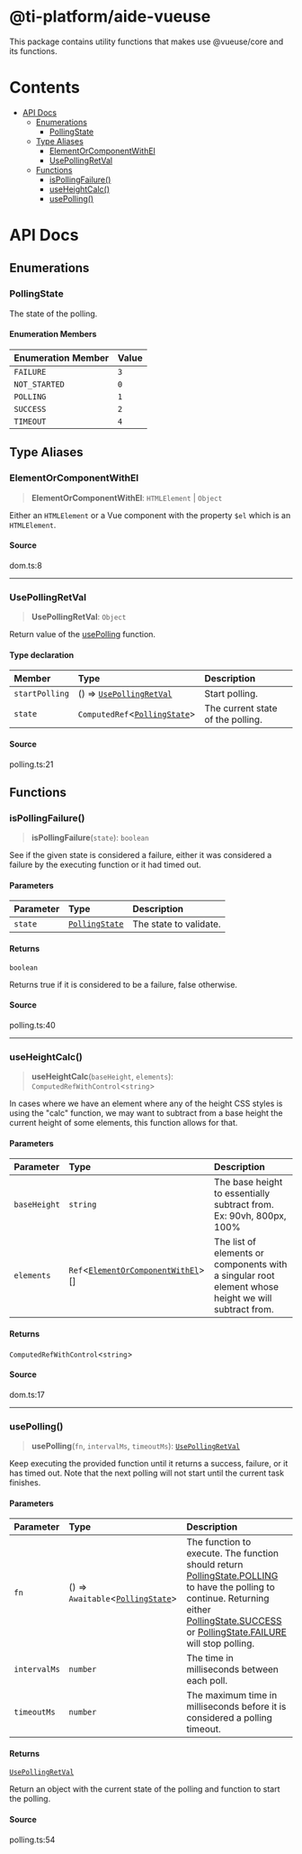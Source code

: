 # @ti-platform/aide-vueuse

This package contains utility functions that makes use @vueuse/core and its functions.

# Contents

* [API Docs](#api-docs)
  * [Enumerations](#enumerations)
    * [PollingState](#pollingstate)
  * [Type Aliases](#type-aliases)
    * [ElementOrComponentWithEl](#elementorcomponentwithel)
    * [UsePollingRetVal](#usepollingretval)
  * [Functions](#functions)
    * [isPollingFailure()](#ispollingfailure)
    * [useHeightCalc()](#useheightcalc)
    * [usePolling()](#usepolling)

# API Docs

## Enumerations

### PollingState

The state of the polling.

#### Enumeration Members

| Enumeration Member | Value |
| :------ | :------ |
| `FAILURE` | `3` |
| `NOT_STARTED` | `0` |
| `POLLING` | `1` |
| `SUCCESS` | `2` |
| `TIMEOUT` | `4` |

## Type Aliases

### ElementOrComponentWithEl

> **ElementOrComponentWithEl**: `HTMLElement` | `Object`

Either an `HTMLElement` or a Vue component with the property `$el` which is an `HTMLElement`.

#### Source

dom.ts:8

***

### UsePollingRetVal

> **UsePollingRetVal**: `Object`

Return value of the [usePolling](README.md#usepolling) function.

#### Type declaration

| Member | Type | Description |
| :------ | :------ | :------ |
| `startPolling` | () => [`UsePollingRetVal`](README.md#usepollingretval) | Start polling. |
| `state` | `ComputedRef`<[`PollingState`](README.md#pollingstate)> | The current state of the polling. |

#### Source

polling.ts:21

## Functions

### isPollingFailure()

> **isPollingFailure**(`state`): `boolean`

See if the given state is considered a failure, either it was considered a failure by the executing function or it
had timed out.

#### Parameters

| Parameter | Type | Description |
| :------ | :------ | :------ |
| `state` | [`PollingState`](README.md#pollingstate) | The state to validate. |

#### Returns

`boolean`

Returns true if it is considered to be a failure, false otherwise.

#### Source

polling.ts:40

***

### useHeightCalc()

> **useHeightCalc**(`baseHeight`, `elements`): `ComputedRefWithControl`<`string`>

In cases where we have an element where any of the height CSS styles is using the "calc" function, we may want to
subtract from a base height the current height of some elements, this function allows for that.

#### Parameters

| Parameter | Type | Description |
| :------ | :------ | :------ |
| `baseHeight` | `string` | The base height to essentially subtract from. Ex: 90vh, 800px, 100% |
| `elements` | `Ref`<[`ElementOrComponentWithEl`](README.md#elementorcomponentwithel)>\[] | The list of elements or components with a singular root element whose height we will subtract from. |

#### Returns

`ComputedRefWithControl`<`string`>

#### Source

dom.ts:17

***

### usePolling()

> **usePolling**(`fn`, `intervalMs`, `timeoutMs`): [`UsePollingRetVal`](README.md#usepollingretval)

Keep executing the provided function until it returns a success, failure, or it has timed out. Note that the next
polling will not start until the current task finishes.

#### Parameters

| Parameter | Type | Description |
| :------ | :------ | :------ |
| `fn` | () => `Awaitable`<[`PollingState`](README.md#pollingstate)> | The function to execute. The function should return [PollingState.POLLING](README.md#pollingstate) to have the polling to<br /> continue. Returning either [PollingState.SUCCESS](README.md#pollingstate) or [PollingState.FAILURE](README.md#pollingstate) will stop polling. |
| `intervalMs` | `number` | The time in milliseconds between each poll. |
| `timeoutMs` | `number` | The maximum time in milliseconds before it is considered a polling timeout. |

#### Returns

[`UsePollingRetVal`](README.md#usepollingretval)

Return an object with the current state of the polling and function to start the polling.

#### Source

polling.ts:54
